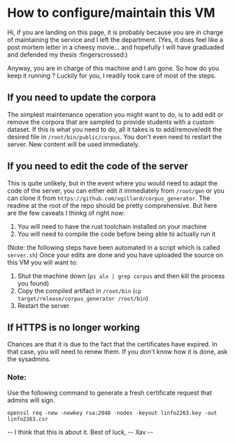 # How to configure/maintain this VM
Hi, if you are landing on this page, it is probably because you are in charge of 
maintaining the service and I left the department. (Yes, it does feel like a 
post mortem letter in a cheesy movie... and hopefully I will have graduaded and 
defended my thesis :fingerscrossed:)

Anyway, you are in charge of this machine and I am gone. So how do you keep it 
running ? Luckily for you, I readily took care of most of the steps. 

## If you need to update the corpora 
The simplest maintenance operation you might want to do, is to add edit or 
remove the corpora that are sampled to provide students with a custom dataset. 
If this is what you need to do, all it takes is to add/remove/edit the desired 
file in `/root/bin/public/corpus`. You don't even need to restart the server. 
New content will be used immediately.

## If you need to edit the code of the server
This is quite unlikely, but in the event where you would need to adapt the code 
of the server, you can either edit it immediately from `/root/gen` or you can 
clone it from `https://github.com/xgillard/corpus_generator`. The readme at the 
root of the repo should be pretty comprehensive. But here are the few caveats I 
thinkg of right now:

1. You will need to have the rust toolchain installed on your machine
2. You will need to compile the code before being able to actually run it

(Note: the following steps have been automated in a script which is called `server.sh`)
Once your edits are done and you have uploaded the source on this VM you will want to:
1. Shut the machine down (`ps alx | grep corpus` and then kill the process you found)
2. Copy the compiled artifact in `/root/bin` (`cp target/release/corpus_generator /root/bin`)
3. Restart the server

## If HTTPS is no longer working
Chances are that it is due to the fact that the certificates have expired. In 
that case, you will need to renew them. If you don't know how it is done, ask 
the sysadmins.

### Note: 
Use the following command to generate a fresh certificate request that admins will sign. 
```
openssl req -new -newkey rsa:2048 -nodes -keyout linfo2263.key -out linfo2263.csr
```

--
I think that this is about it. 
Best of luck,
-- Xav --

